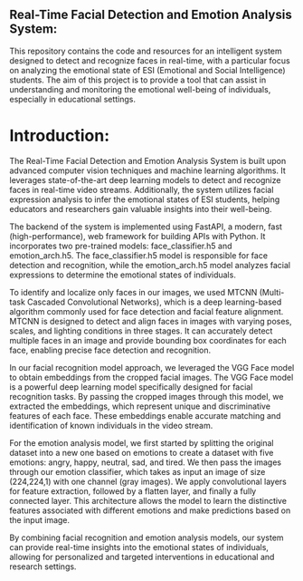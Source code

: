 ## Real-Time Facial Detection and Emotion Analysis System:
This repository contains the code and resources for an intelligent system designed to detect and recognize faces in real-time, with a particular focus on analyzing the emotional state of ESI (Emotional and Social Intelligence) students. The aim of this project is to provide a tool that can assist in understanding and monitoring the emotional well-being of individuals, especially in educational settings.


# Introduction:
The Real-Time Facial Detection and Emotion Analysis System is built upon advanced computer vision techniques and machine learning algorithms. It leverages state-of-the-art deep learning models to detect and recognize faces in real-time video streams. Additionally, the system utilizes facial expression analysis to infer the emotional states of ESI students, helping educators and researchers gain valuable insights into their well-being.

The backend of the system is implemented using FastAPI, a modern, fast (high-performance), web framework for building APIs with Python. It incorporates two pre-trained models: face_classifier.h5 and emotion_arch.h5. The face_classifier.h5 model is responsible for face detection and recognition, while the emotion_arch.h5 model analyzes facial expressions to determine the emotional states of individuals.

To identify and localize only faces in our images, we used MTCNN (Multi-task Cascaded Convolutional Networks), which is a deep learning-based algorithm commonly used for face detection and facial feature alignment. MTCNN is designed to detect and align faces in images with varying poses, scales, and lighting conditions in three stages. It can accurately detect multiple faces in an image and provide bounding box coordinates for each face, enabling precise face detection and recognition.

In our facial recognition model approach, we leveraged the VGG Face model to obtain embeddings from the cropped facial images. The VGG Face model is a powerful deep learning model specifically designed for facial recognition tasks. By passing the cropped images through this model, we extracted the embeddings, which represent unique and discriminative features of each face. These embeddings enable accurate matching and identification of known individuals in the video stream.

For the emotion analysis model, we first started by splitting the original dataset into a new one based on emotions to create a dataset with five emotions: angry, happy, neutral, sad, and tired. We then pass the images through our emotion classifier, which takes as input an image of size (224,224,1) with one channel (gray images). We apply convolutional layers for feature extraction, followed by a flatten layer, and finally a fully connected layer. This architecture allows the model to learn the distinctive features associated with different emotions and make predictions based on the input image.

By combining facial recognition and emotion analysis models, our system can provide real-time insights into the emotional states of individuals, allowing for personalized and targeted interventions in educational and research settings.
